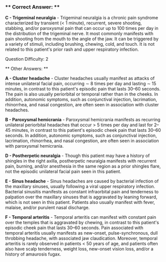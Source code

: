 ### ** Correct Answer: **

**C - Trigeminal neuralgia** - Trigeminal neuralgia is a chronic pain syndrome characterized by transient (< 1 minute), recurrent, severe shooting, stabbing, and/or paroxysmal pain that can occur up to 100 times per day in the distribution of the trigeminal nerve. It most commonly manifests with pain shooting from the mouth to the angle of the jaw. It can be triggered by a variety of stimuli, including brushing, chewing, cold, and touch. It is not related to this patient's prior rash and upper respiratory infection.

Question Difficulty: 2

** Other Answers: **

**A - Cluster headache** - Cluster headaches usually manifest as attacks of intense unilateral facial pain, occurring ∼ 8 times per day and lasting ∼ 15 minutes, in contrast to this patient's episodic pain that lasts 30–60 seconds. The pain is also usually periorbital or temporal rather than in the cheeks. In addition, autonomic symptoms, such as conjunctival injection, lacrimation, rhinorrhea, and nasal congestion, are often seen in association with cluster headaches.

**B - Paroxysmal hemicrania** - Paroxysmal hemicrania manifests as recurring unilateral periorbital headaches that occur > 5 times per day and last for 2–45 minutes, in contrast to this patient's episodic cheek pain that lasts 30–60 seconds. In addition, autonomic symptoms, such as conjunctival injection, lacrimation, rhinorrhea, and nasal congestion, are often seen in association with paroxysmal hemicrania.

**D - Postherpetic neuralgia** - Though this patient may have a history of shingles in the right axilla, postherpetic neuralgia manifests with recurrent pain, burning, and/or anesthesia in the same region as a prior shingles flare, not the episodic unilateral facial pain seen in this patient.

**E - Sinus headache** - Sinus headaches are caused by bacterial infection of the maxillary sinuses, usually following a viral upper respiratory infection. Bacterial sinusitis manifests as constant infraorbital pain and tenderness to palpation over the maxillary sinuses that is aggravated by leaning forward, which is not seen in this patient. Patients also usually manifest with fever, malaise, and/or purulent nasal discharge.

**F - Temporal arteritis** - Temporal arteritis can manifest with constant pain over the temples that is aggravated by chewing, in contrast to this patient's episodic cheek pain that lasts 30–60 seconds. Pain associated with temporal arteritis usually manifests as new-onset, pulse-synchronous, dull throbbing headache, with associated jaw claudication. Moreover, temporal arteritis is rarely observed in patients < 50 years of age, and patients often also have scalp tenderness, weight loss, new-onset vision loss, and/or a history of amaurosis fugax.

